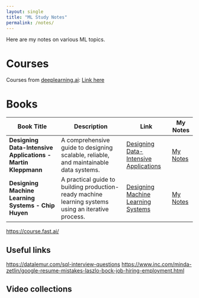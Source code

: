 ```yaml
---
layout: single
title: "ML Study Notes"
permalink: /notes/
---
```



Here are my notes on various ML topics.


# Courses

Courses from [deeplearning.ai](https://www.deeplearning.ai/): [Link here](deeplearning.ai/courses.md)



# Books

| **Book Title**                                                      | **Description**                                                                                 | **Link**                                                                                 | **My Notes**                                                                 |
|----------------------------------------------------------------------|-------------------------------------------------------------------------------------------------|-----------------------------------------------------------------------------------------|-----------------------------------------------------------------------------|
| **Designing Data-Intensive Applications - Martin Kleppmann**        | A comprehensive guide to designing scalable, reliable, and maintainable data systems.          | [Designing Data-Intensive Applications](https://dataintensive.net/)                    | [My Notes](designing-data-intensive-applications/ch1.md)                     |
| **Designing Machine Learning Systems - Chip Huyen**                 | A practical guide to building production-ready machine learning systems using an iterative process. | [Designing Machine Learning Systems](https://huyenchip.com/ml-design-book/)            | [My Notes](designing-machine-learning-systems/ch1.md)                        |


https://course.fast.ai/




## Useful links

https://datalemur.com/sql-interview-questions
https://www.inc.com/minda-zetlin/google-resume-mistakes-laszlo-bock-job-hiring-employment.html


## Video collections
